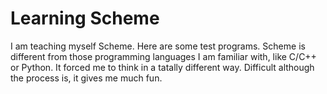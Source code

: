 # Learning Scheme
I am teaching myself Scheme. Here are some test programs.
Scheme is different from those programming languages I am familiar with, like C/C++ or Python.
It forced me to think in a tatally different way.
Difficult although the process is, it gives me much fun. 
